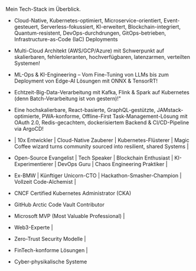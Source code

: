 Mein Tech-Stack im Überblick.

- Cloud-Native, Kubernetes-optimiert, Microservice-orientiert, Event-gesteuert, Serverless-fokussiert, KI-erweitert, Blockchain-integriert, Quantum-resistent, DevOps-durchdrungen, GitOps-betrieben, Infrastructure-as-Code (IaC) Deployments
- Multi-Cloud Architekt (AWS/GCP/Azure) mit Schwerpunkt auf skalierbaren, fehlertoleranten, hochverfügbaren, latenzarmen, verteilten Systemen!
- ML-Ops & KI-Engineering – Vom Fine-Tuning von LLMs bis zum Deployment von Edge-AI Lösungen mit ONNX & TensorRT!
- Echtzeit-Big-Data-Verarbeitung mit Kafka, Flink & Spark auf Kubernetes (denn Batch-Verarbeitung ist von gestern)!"

- Eine hochskalierbare, React-basierte, GraphQL-gestützte, JAMstack-optimierte, PWA-konforme, Offline-First Task-Management-Lösung mit OAuth 2.0, Redis-gecachtem, dockerisiertem Backend & CI/CD-Pipeline via ArgoCD!

- | 10x Entwickler | Cloud-Native Zauberer | Kubernetes-Flüsterer | Magic Coffee wizard turns community sourced into resilient, shared Systems |
- Open-Source Evangelist | Tech Speaker | Blockchain Enthusiast | KI-Experimentierer | DevOps Guru | Chaos Engineering Praktiker |
- Ex-BMW | Künftiger Unicorn-CTO |  Hackathon-Smasher-Champion | Vollzeit Code-Alchemist |


- CNCF Certified Kubernetes Administrator (CKA)
- GitHub Arctic Code Vault Contributor
- Microsoft MVP (Most Valuable Professional) |
- Web3-Experte |
- Zero-Trust Security Modelle |
- FinTech-konforme Lösungen |
- Cyber-physikalische Systeme 
  
